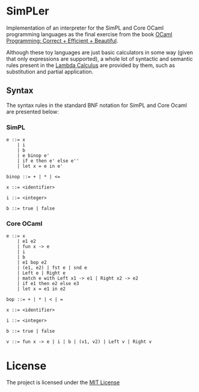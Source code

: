 # SimPLer

Implementation of an interpreter for the SimPL and Core OCaml programming languages as the final exercise from the book [OCaml Programming: Correct + Efficient + Beautiful](https://cs3110.github.io/textbook/ocaml_programming.pdf). 

Although these toy languages are just basic calculators in some way (given that only expressions are supported), a whole lot of syntactic and semantic rules present in the [Lambda Calculus](https://plato.stanford.edu/entries/church-turing/) are provided by them, such as substitution and partial application.

## Syntax

The syntax rules in the standard BNF notation for SimPL and Core Ocaml are presented below:

### SimPL

```
e ::= x 
    | i 
    | b 
    | e binop e'
    | if e then e' else e''
    | let x = e in e'

binop ::= + | * | <=

x ::= <identifier>

i ::= <integer>

b ::= true | false
```

### Core OCaml

```
e ::= x 
    | e1 e2 
    | fun x -> e
    | i 
    | b 
    | e1 bop e2
    | (e1, e2) | fst e | snd e
    | Left e | Right e
    | match e with Left x1 -> e1 | Right x2 -> e2
    | if e1 then e2 else e3
    | let x = e1 in e2

bop ::= + | * | < | =

x ::= <identifier>

i ::= <integer>

b ::= true | false

v ::= fun x -> e | i | b | (v1, v2) | Left v | Right v
```

# License

The project is licensed under the [MIT License](LICENSE)